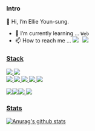 ### Intro

👋 Hi, I’m Ellie Youn-sung.
- 🌱 I’m currently learning ... `Web`
- 📫 How to reach me ...  <a href="mailto:dev.ellie7@gmail.com"></a> <a href="https://www.notion.so/ysyschoi/Younsung-Ellie-Choi-9a579a304a1142bd923e791937014b88" target="_blank"/>
 <img src="https://img.shields.io/badge/Notion-424242?style=flat-square&logo=Notion&logoColor=white"/><img
src="https://img.shields.io/badge/Gmail-d14836?style=flat-square&logo=Gmail&logoColor=white&link=mailto:dev.ellie7@gmail.com"
style="height : auto; margin-left : 10px; margin-right : 10px;"/>
<!-- 
[![Hits](https://hits.seeyoufarm.com/api/count/incr/badge.svg?url=https%3A%2F%2Fgithub.com%2Fzzsza)](https://hits.seeyoufarm.com) 
[![Solved.ac 프로필](http://mazassumnida.wtf/api/mini/generate_badge?boj=ipatlove7)](https://github.com/mazassumnida/mazassumnida)
 
  -->
  
 
 ### Stack



<img src="https://img.shields.io/badge/Python-3776AB?style=flat-square&logo=Python&logoColor=white"/>
<img src="https://img.shields.io/badge/Flask-000000?style=flat-square&logo=Flask&logoColor=white"/>
 
 </br>

<img src="https://img.shields.io/badge/react-61DAFB?style=flat-square&logo=react&logoColor=black"/>
<img src="https://img.shields.io/badge/javascript-F7DF1E?style=flat-square&logo=javascript&logoColor=black"/>
<img src="https://img.shields.io/badge/Node.js-339933?style=flat-square&logo=Node.js&logoColor=white"/>
<img src="https://img.shields.io/badge/html-E34F26?style=flat-square&logo=html5&logoColor=white"/>
<img src="https://img.shields.io/badge/css-1572B6?style=flat-square&logo=css3&logoColor=white">


<img src="https://img.shields.io/badge/MySQL-4479A1?style=flat-square&logo=MySQL&logoColor=white"/><img src="https://img.shields.io/badge/SQLite-424242?style=flat-square&logo=SQLite&logoColor=177FC4"/><img src="https://img.shields.io/badge/linux-FCC624?style=flat-square&logo=linux&logoColor=black"/>
<img src="https://img.shields.io/badge/github-181717?style=flat-square&logo=github&logoColor=white"/>

<!--   <img src="https://img.shields.io/badge/MongoDB-47A248?style=flat-square&logo=MongoDB&logoColor=white"/>  -->




<!-- <img src="https://img.shields.io/badge/apache tomcat-F8DC75?style=for-the-badge&logo=apachetomcat&logoColor=white"> -->

<!--
**ellie-ys/ellie-ys** is a ✨ _special_ ✨ repository because its `README.md` (this file) appears on your GitHub profile.

Here are some ideas to get you started:

- 🔭 I’m currently working on ...

- 👯 I’m looking to collaborate on ...
- 🤔 I’m looking for help with ...
- 💬 Ask me about ...
- 📫 How to reach me: ...
- 😄 Pronouns: ...
- ⚡ Fun fact: ...
-->
### Stats
  
<!-- [![Top Langs](https://github-readme-stats.vercel.app/api/top-langs/?username=ellie-ys&layout=compact&theme=tokyonight)](https://github.com/ellie-ys) -->
  ![Anurag's github stats](https://github-readme-stats.vercel.app/api?username=ellie-ys&show_icons=true&theme=tokyonight)


  


